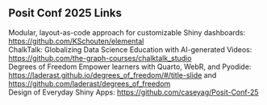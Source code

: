 ## Posit Conf 2025 Links

Modular, layout-as-code approach for customizable Shiny dashboards: https://github.com/KSchouten/elemental  
ChalkTalk: Globalizing Data Science Education with AI-generated Videos: https://github.com/the-graph-courses/chalktalk_studio  
Degrees of Freedom Empower learners with Quarto, WebR, and Pyodide: https://laderast.github.io/degrees_of_freedom/#/title-slide and https://github.com/laderast/degrees_of_freedom  
Design of Everyday Shiny Apps: https://github.com/caseyag/Posit-Conf-25





